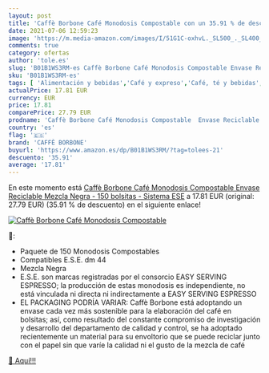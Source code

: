 ```yaml
---
layout: post
title: 'Caffè Borbone Café Monodosis Compostable con un 35.91 % de descuento'
date: 2021-07-06 12:59:23
image: 'https://m.media-amazon.com/images/I/51G1C-oxhvL._SL500_._SL400_.jpg'
comments: true
category: ofertas
author: 'tole.es'
slug: 'B01B1WS3RM-es Caffè Borbone Café Monodosis Compostable Envase Reciclable...'
sku: 'B01B1WS3RM-es'
tags: [ 'Alimentación y bebidas','Café y expreso','Café, té y bebidas','Cápsulas de café','caffè borbone','café', ]
actualPrice: 17.81 EUR
currency: EUR
price: 17.81
comparePrice: 27.79 EUR
prodname: 'Caffè Borbone Café Monodosis Compostable  Envase Reciclable  Mezcla Negra - 150 bolsitas - Sistema ESE'
country: 'es'
flag: '🇪🇸'
brand: 'CAFFÈ BORBONE'
buyurl: 'https://www.amazon.es/dp/B01B1WS3RM/?tag=tolees-21'
descuento: '35.91'
average: '17.81'
---
```


En este momento está [Caffè Borbone Café Monodosis Compostable  Envase Reciclable  Mezcla Negra - 150 bolsitas - Sistema ESE](https://www.amazon.es/dp/B01B1WS3RM/?tag=tolees-21) a 17.81 EUR (original: 27.79 EUR) (35.91 %  de descuento) en el siguiente enlace!

[![Caffè Borbone Café Monodosis Compostable](https://m.media-amazon.com/images/I/51G1C-oxhvL._SL500_._SL400_.jpg)](https://www.amazon.es/dp/B01B1WS3RM/?tag=tolees-21)

🔎:

- Paquete de 150 Monodosis Compostables
- Compatibles E.S.E. dm 44
- Mezcla Negra
- E.S.E. son marcas registradas por el consorcio EASY SERVING ESPRESSO; la producción de estas monodosis es independiente, no está vinculada ni directa ni indirectamente a EASY SERVING ESPRESSO
- EL PACKAGING PODRÍA VARIAR: Caffè Borbone está adoptando un envase cada vez más sostenible para la elaboración del café en bolsitas; así, como resultado del constante compromiso de investigación y desarrollo del departamento de calidad y control, se ha adoptado recientemente un material para su envoltorio que se puede reciclar junto con el papel sin que varíe la calidad ni el gusto de la mezcla de café

[🛒 Aquí!!!](https://www.amazon.es/dp/B01B1WS3RM/?tag=tolees-21)
